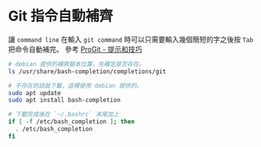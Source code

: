 # Git 指令自動補齊

讓 `command line` 在輸入 `git command` 時可以只需要輸入幾個簡短的字之後按 `Tab` 把命令自動補完。
參考 [ProGit - 提示和技巧](https://iissnan.com/progit/html/zh-tw/ch2_7.html)

```bash
# debian 提供的補齊腳本位置，先確定是否存在。
ls /usr/share/bash-completion/completions/git

# 不存在的話就下載，這裡使用 debian 提供的。
sudo apt update
sudo apt install bash-completion

# 下載完成後在 `~/.bashrc` 末尾加上
if [ -f /etc/bash_completion ]; then
  . /etc/bash_completion
fi
```
